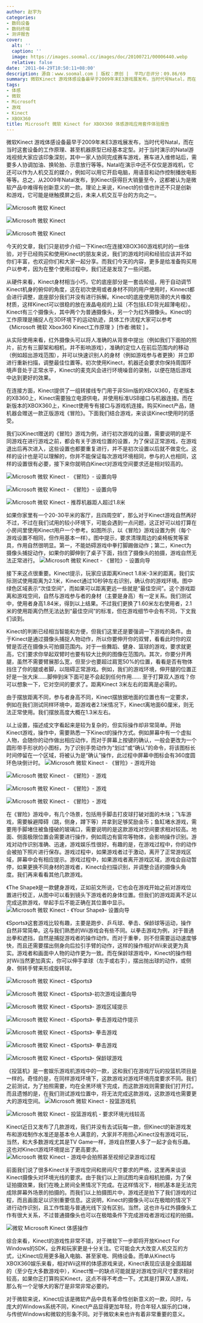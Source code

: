 ```yaml
---
author: 赵宇为
categories:
- 数码设备
- 数码终端
- 测评报告
cover:
  alt: ''
  caption: ''
  image: https://images.soomal.cc/images/doc/20100721/00006440.webp
  relative: false
date: '2011-04-29T10:50:11+08:00'
description: 源自：www.soomal.com | 版权：原创 |  平均/总评分：09.86/69
summary: 微软Kinect 游戏体感设备最早于2009年末E3游戏展发布，当时代号Natal，而在当时这套设备的工作原理、甚至机器原型已经基本定型。对于当时演示的Natal游戏视频大家应该印象深刻。从2009年Natal发布，到Kinect获得巨大销量的今天，它都被认为是微软产品中难得有创新意义的一款。理论上来说，Kinect的价值也许还不只是创新和游戏，它可能是继触摸屏之后，未来人机交互平台的方向之一。
tags:
- 体感
- 微软
- Microsoft
- 游戏
- Kinect
- XBOX360
title: Microsoft 微软 Kinect for XBOX360 体感游戏应用套件体验报告
---
```


微软Kinect 游戏体感设备最早于2009年末E3游戏展发布，当时代号Natal，而在当时这套设备的工作原理、甚至机器原型已经基本定型。对于当时演示的Natal游戏视频大家应该印象深刻，其中一家人协同完成赛车游戏，赛车进入维修站后，需要多人协调加油、换轮胎、示意放行等等。Natal在演示中还不仅仅是游戏机，它还可以作为人机交互的媒介，例如可以用它开启电脑，用语音和动作控制播放电影等等。总之，从2009年Natal发布，到Kinect获得巨大销量至今，这都被认为是微软产品中难得有创新意义的一款。理论上来说，Kinect的价值也许还不只是创新和游戏，它可能是继触摸屏之后，未来人机交互平台的方向之一。

![Microsoft 微软 Kinect](https://images.soomal.cc/images/doc/20110407/00010045.webp)




![Microsoft 微软 Kinect](https://images.soomal.cc/images/doc/20110407/00010046.webp)




![Microsoft 微软 Kinect](https://images.soomal.cc/images/doc/20110407/00010047.webp)




今天的文章，我们只是初步介绍一下Kinect在连接XBOX360游戏机时的一些体验，对于已经购买和使用Kinect的朋友来说，我们的游戏时间和经验应该并不如你们丰富，也欢迎你们和大家一起分享。而我们今天的内容，更多是给准备购买用户以参考，因为在整个使用过程中，我们还是发现了一些问题。

从硬件来看，Kinect身材相当小巧，它的底座部分是一套齿轮组，用于自动调节Kinect机身的俯仰的角度，这在初次使用或者身材不同的用户使用时，Kinnect都会进行调整，底座部分我们并没有进行拆解。Kinect的底座使用防滑的大片橡胶材质，这样Kinect可以很稳的放在液晶电视的上延（不包括LED背光超薄电视）。Kinect有三个摄像头，其中两个为普通摄像头，另一个为红外摄像头。Kinect的工作原理是捕捉人在3D环境下的运动轨迹，具体工作流程大家可以参考《Microsoft 微软 Xbox360 Kinect工作原理 》[作者:微软 ]
。

从实际使用来看，红外摄像头可以将人准确的从背景中提出（例如我们下面拍的照片，前方有三脚架和相机，并不影响游戏），准确的定位人在前后范围内的移动（例如超出游戏范围），并可以快速识别人的身材（例如游戏参与者更换）并立即进行重新扫描，调整最佳位置等。初次使用Kinect，机器还会要求你保持周围环境声音处于正常水平，Kinect的麦克风会进行环境噪音的录制，以便在随后游戏中达到更好的效果。

在连接方面，Kinect提供了一组转接线专门用于非Slim版的XBOX360，在老版本的XB360上，Kinect需要独立电源供电，并使用标准USB接口与机器连接。而在新版本的XBOX360上，Kinect使用专有接口与游戏机连接。购买Kinect产品，随机器会赠送一款正版游戏《冒险》。下面我们结合游戏，来谈谈Kinect使用时的感受。


我们以Kinect赠送的《冒险》游戏为例，进行初次游戏的设置，需要说明的是不同游戏在进行游戏之前，都会有关于游戏位置的设置，为了保证正常游戏，在游戏退出后再次进入，这些设置也都要重复进行，并不是初次设置以后就不做变化。这样的设计也是可以理解的，你并不能保证每次游戏环境相同，参与的人也相同，这样的设置很有必要，接下来你就明白Kinect对游戏空间要求还是相对较高的。

![Microsoft 微软 Kinect - 《冒险》- 设置向导](https://images.soomal.cc/images/doc/20110428/00010524.webp)




![Microsoft 微软 Kinect - 《冒险》- 设置向导](https://images.soomal.cc/images/doc/20110428/00010525.webp)




![Microsoft 微软 Kinect - 推荐机器距人超过1.8米](https://images.soomal.cc/images/doc/20110428/00010526.webp)




如果你家里有一个20-30平米的客厅，且四周空旷，那么对于Kinect游戏自然再好不过，不过在我们试用的较小环境下，可能会遇到一点问题，这正好可以给打算在小房间里使用Kinect用户一个参考。如图所示，以《冒险》游戏设置为例（每个游戏设置不相同，但作用基本一样）。图中提示，要求清理周边的桌椅板凳等家具，作用自然很明显。第一，不能妨碍游戏中拳打脚踢做动作；第二，Kinect为摄像头捕捉动作，如果你的脚伸到了桌子下面，挡住了摄像头的拍摄，游戏自然无法正常进行。
![Microsoft 微软 Kinect - 《冒险》- 设置向导](https://images.soomal.cc/images/doc/20110428/00010527.webp)




接下来这点很重要。Kinect提示，玩家应该距离Kinect 1.8米-3米的距离，我们实际测试使用距离为2.1米，Kinect通过10秒钟左右识别，确认你的游戏环境。图中绿色区域表示“次佳空间”，而如果可以距离更远一些就是“最佳空间”。这个游戏距离和游戏空间，自然与游戏参与者的身材（主要是身高）有一定关系。我们测试中，使用者身高1.84米，得到以上结果。不过我们更换了1.60米左右使用者，2.1米的使用距离仍然无法达到“最佳空间”的标准，但在游戏细节中会有不同，下文我们谈到。


Kinect的判断已经相当智能和方便，但我们这里还是要强调一下游戏的条件。由于Kinect是通过摄像头捕捉人物动作，所以你要伸开你的双臂，看看此时你的双臂是否还在摄像头可拍摄范围内。对于一些舞蹈、健身、篮球的游戏，要求就更高，它们要求你举起双臂时也要有较大比例的图像在范围内。其次，你要分开两腿，虽然不需要臂展那么宽，但至少也要超过肩宽50%的位置，看看是否有物体挡住了你的腿或者脚，以阻碍正常游戏。例如，我们的游戏环境，伸开腿的位置正好是一张大床……脚伸到床下面可是不会起到任何作用…… 至于打算双人游戏？你可以想象一下，它对空间的要求了。距离Kinect 3米左右的距离是必需的。

由于摆放距离不同，参与者身高不同，Kinect摆放据地面的位置也有一定要求，例如在我们测试同样环境中，距游戏者2.1米情况下，Kinect离地面60厘米，则无法正常使用。我们摆放高度大概在1.3米左右。

以上设置，描述成文字看起来是较为复杂的，但实际操作却非常简单。开始Kinect游戏，操作中，需要熟悉一下Kinect的操作方式。例如屏幕中有一个虚拟人物，会随你的动作做出相应动作，而对于屏幕上按键的确认，一般会更改为一个圆形带手形状的小图标，为了识别手势动作为“划过”或“确认”的命令，将该图标长时间停留在一个区域，将被认为是“确认”操作，此过程中屏幕中图标会有360度圆环色块倒计时。
![Microsoft 微软 Kinect - 《冒险》- 游戏开始](https://images.soomal.cc/images/doc/20110428/00010528.webp)




![Microsoft 微软 Kinect - 《冒险》- 游戏](https://images.soomal.cc/images/doc/20110428/00010529.webp)




![Microsoft 微软 Kinect - 《冒险》- 游戏](https://images.soomal.cc/images/doc/20110428/00010531.webp)




![Microsoft 微软 Kinect - 《冒险》- 游戏](https://images.soomal.cc/images/doc/20110428/00010532.webp)




在《冒险》游戏中，有几个场景，包括用手脚击打皮球打破对面的木块；飞车游戏，需要躲避障碍（跳，侧身，蹲下等）并拿到足够奖励金币；鱼缸堵水游戏，需要用手脚堵住被鱼撞破的玻璃口，需要说明的是这款游戏对空间要求相对较高。地面、侧面极限位置会需要进行操作，例如周边有窗帘等物体，会影响操作识别。游戏对动作识别准确、迅速，游戏娱乐性很好。有趣的是，在游戏过程中，你的动作会被拍下照片进行保存。游戏过程中，如果游戏者过于激动，离开了正常游戏区域，屏幕中会有相应提示。游戏过程中，如果游戏者离开游戏区域，游戏会自动暂停，如果更换不同身材的游戏者，Kinect会扫描识别，并调整合适的摄像头角度。我们再来看看其他几款游戏。

《The Shape》是一款健身游戏，正如前文所说，它也会在游戏开始之前对游戏位置进行校正，从图中可以看到镜头下游戏者的身体位置。但我们的游戏距离不足以完成这款游戏，举起手后不能正确在其位置中显示。
![Microsoft 微软 Kinect - 《Your Shape》- 设置向导](https://images.soomal.cc/images/doc/20110428/00010540.webp)




《Sports》这套游戏比较有趣，主要是跑步、乒乓球、拳击、保龄球等运动，操作自然非常简单。这与我们熟悉的Wii游戏会有些不同。以拳击游戏为例，对于普通出拳和遮挡，自然是捕捉游戏者的操作动作。而对于重拳，则不但需要运动速度够快，而且还需要摆出侧身向后拉引手臂的动作，这样的操作相对Wii来说更为真实。游戏者和画面中人物的动作更为一致。而在保龄球游戏中，Kinect的操作相对Wii当然更加真实，你可以伸手拿球（左手或右手），摆出抛出球的动作，或侧身、侧转手臂来形成旋转球。

![Microsoft 微软 Kinect - 《Sports》](https://images.soomal.cc/images/doc/20110428/00010533.webp)




![Microsoft 微软 Kinect - 《Sports》-初次游戏设置向导](https://images.soomal.cc/images/doc/20110428/00010534.webp)




![Microsoft 微软 Kinect - 《Sports》- 游戏区域提示](https://images.soomal.cc/images/doc/20110428/00010535.webp)




![Microsoft 微软 Kinect - 《Sports》- 拳击游戏动作提示](https://images.soomal.cc/images/doc/20110428/00010536.webp)




![Microsoft 微软 Kinect - 《Sports》- 拳击游戏](https://images.soomal.cc/images/doc/20110428/00010537.webp)




![Microsoft 微软 Kinect - 《Sports》- 拳击游戏](https://images.soomal.cc/images/doc/20110428/00010538.webp)




![Microsoft 微软 Kinect - 《Sports》- 保龄球游戏](https://images.soomal.cc/images/doc/20110428/00010539.webp)




《投篮机》是一套娱乐游戏机游戏中的一款，这和我们在游戏厅玩的投篮机项目是一样的。奇怪的是，在同样游戏环境下，这款游戏对游戏环境亮度要求不同。我们之前测试，为了拍照需要，均在全黑环境下完成，而这款游戏则需要我们打开灯。而且遗憾的是，在我们测试游戏位置中，将无法完成这款游戏，这款游戏也需要更大的游戏空间。
![Microsoft 微软 Kinect - 投篮游戏机](https://images.soomal.cc/images/doc/20110428/00010541.webp)




![Microsoft 微软 Kinect - 投篮游戏机 - 要求环境光线较高](https://images.soomal.cc/images/doc/20110428/00010542.webp)




Kinect近日又发布了几款游戏，我们并没有去试玩每一款，但Kinect的新游戏发布和游戏制作水准还是基本令人满意的，大家并不用担心Kinect没有游戏可玩，当然，和大多数游戏尤其是TV Game一样，游戏自然要人多了一起才会有乐趣。这也对Kinect游戏环境提出了更高要求。
![Microsoft 微软 Kinect - 游戏中会拍照甚至视频记录游戏过程](https://images.soomal.cc/images/doc/20110428/00010530.webp)




前面我们说了很多Kinect关于游戏空间和房间尺寸要求的严格，这里再来谈谈Kinect摄像头对环境光线的要求。由于我们以上测试图均来自相机拍摄，为了保证拍摄效果，我们在晚上房间全黑情况下完成。在这样情况下，相机基本是无法完成除屏幕外场景的拍摄的。而我们以上拍摄图片中，游戏还是拍下了我们游戏的过程，而且画面足以识别重要信息。这说明，Kinect的摄像头可以在极暗的情况下进行动作识别，且工作性能与普通光线下没有区别。当然，这也许与红外摄像头工作有很大关系，不过普通摄像头也可以在极暗条件下完成游戏者游戏过程的拍摄。

![微软 Microsoft Kinect 体感操作](https://images.soomal.cc/images/doc/20100721/00006440.webp)




综合来看，Kinect的游戏性非常不错，对于微软下一步即将开放Kinect For Windows的SDK，业界和玩家更是十分关注。它可能会大大改变人机交互的方式，让Kinect应用更多融入电脑、甚至家电、网络设备。而单从Kinect与XBOX360娱乐来看，相对Wii这样的体感游戏来说，Kinect表现应该是全面超越的（至少在大多数游戏中），Kinect惟一的缺点可能就是对游戏空间尺寸要求相对较高，如果你正打算购买Kinect，这点不得不考虑一下。尤其是打算双人游戏，那么有一个足够大的客厅是非常非常必要的。

对于微软来说，Kinect应该是微软产品中具有革命性创新意义的一款，同时，与庞大的Windows系统不同，Kinect产品显得更加年轻，符合年轻人娱乐的口味，与传统Windows和微软的形象不同。对于微软未来也许有着非常重要的意义。